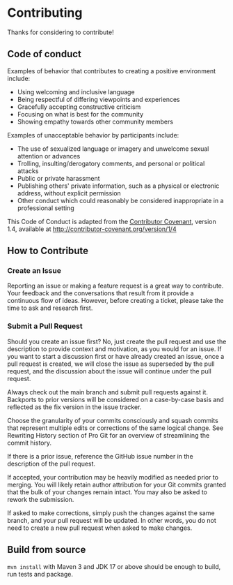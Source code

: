 # Contributing
Thanks for considering to contribute!

## Code of conduct
Examples of behavior that contributes to creating a positive environment include:
- Using welcoming and inclusive language
- Being respectful of differing viewpoints and experiences
- Gracefully accepting constructive criticism
- Focusing on what is best for the community
- Showing empathy towards other community members

Examples of unacceptable behavior by participants include:
- The use of sexualized language or imagery and unwelcome sexual attention or advances
- Trolling, insulting/derogatory comments, and personal or political attacks
- Public or private harassment
- Publishing others' private information, such as a physical or electronic address, without explicit permission
- Other conduct which could reasonably be considered inappropriate in a professional setting

This Code of Conduct is adapted from the [Contributor Covenant](http://contributor-covenant.org/), version 1.4, available at http://contributor-covenant.org/version/1/4

## How to Contribute
### Create an Issue
Reporting an issue or making a feature request is a great way to contribute. 
Your feedback and the conversations that result from it provide a continuous flow of ideas.
However, before creating a ticket, please take the time to ask and research first.

### Submit a Pull Request
Should you create an issue first? No, just create the pull request and use the description to provide context and motivation, as you would for an issue.
If you want to start a discussion first or have already created an issue, once a pull request is created, we will close the issue as superseded by the pull request, and the discussion about the issue will continue under the pull request.

Always check out the main branch and submit pull requests against it. Backports to prior versions will be considered on a case-by-case basis and reflected as the fix version in the issue tracker.

Choose the granularity of your commits consciously and squash commits that represent multiple edits or corrections of the same logical change. See Rewriting History section of Pro Git for an overview of streamlining the commit history.

If there is a prior issue, reference the GitHub issue number in the description of the pull request.

If accepted, your contribution may be heavily modified as needed prior to merging. You will likely retain author attribution for your Git commits granted that the bulk of your changes remain intact. You may also be asked to rework the submission.

If asked to make corrections, simply push the changes against the same branch, and your pull request will be updated. In other words, you do not need to create a new pull request when asked to make changes.

## Build from source
`mvn install` with Maven 3 and JDK 17 or above should be enough to build, run tests and package.

